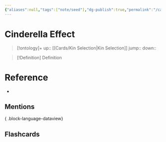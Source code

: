 ```yaml
---
{"aliases":null,"tags":["note/seed"],"dg-publish":true,"permalink":"/cards/cinderella-effect/","dgPassFrontmatter":true}
---
```


# Cinderella Effect

> [!ontology]+
> up:: [[Cards/Kin Selection\|Kin Selection]]
> jump:: 
> down:: 

> [!Definition] Definition

# Reference

- 

## Mentions


{ .block-language-dataview}

## Flashcards